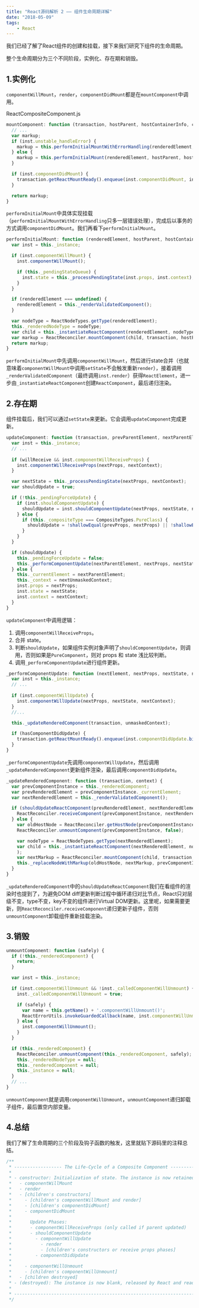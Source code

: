 ```yaml
---
title: "React源码解析 2 —— 组件生命周期详解"
date: "2018-05-09"
tags: 
    - React
---
```


我们已经了解了React组件的创建和挂载，接下来我们研究下组件的生命周期。

<!-- excerpt_end -->

整个生命周期分为三个不同阶段，实例化、存在期和销毁。

## 1.实例化

`componentWillMount`，`render`，`componentDidMount`都是在`mountComponent`中调用。

ReactCompositeComponent.js
```javascript
mountComponent: function (transaction, hostParent, hostContainerInfo, context) {
  // ...
  var markup;
  if (inst.unstable_handleError) {
    markup = this.performInitialMountWithErrorHandling(renderedElement, hostParent, hostContainerInfo, transaction, context);
  } else {
    markup = this.performInitialMount(renderedElement, hostParent, hostContainerInfo, transaction, context);
  }

  if (inst.componentDidMount) {
    transaction.getReactMountReady().enqueue(inst.componentDidMount, inst);
  }

  return markup;
}
```

`performInitialMount`中具体实现挂载（`performInitialMountWithErrorHandling`只多一层错误处理），完成后以事务的方式调用`componentDidMount`。我们再看下`performInitialMount`。

```javascript
performInitialMount: function (renderedElement, hostParent, hostContainerInfo, transaction, context) {
  var inst = this._instance;

  if (inst.componentWillMount) {
    inst.componentWillMount();

    if (this._pendingStateQueue) {
      inst.state = this._processPendingState(inst.props, inst.context);
    }
  }

  if (renderedElement === undefined) {
    renderedElement = this._renderValidatedComponent();
  }

  var nodeType = ReactNodeTypes.getType(renderedElement);
  this._renderedNodeType = nodeType;
  var child = this._instantiateReactComponent(renderedElement, nodeType !== ReactNodeTypes.EMPTY);
  var markup = ReactReconciler.mountComponent(child, transaction, hostParent, hostContainerInfo, this._processChildContext(context), debugID);
  return markup;
}
```

`performInitialMount`中先调用`componentWillMount`，然后进行state合并（也就意味着`componentWillMount`中调用`setState`不会触发重新`render`），接着调用`_renderValidatedComponent`（最终调用`inst.render`）获得`ReactElement`，进一步由`_instantiateReactComponent`创建`ReactComponent`，最后递归渲染。

## 2.存在期

组件挂载后，我们可以通过`setState`来更新。它会调用`updateComponent`完成更新。

```javascript
updateComponent: function (transaction, prevParentElement, nextParentElement, prevUnmaskedContext, nextUnmaskedContext) {
  var inst = this._instance;
  // ...
  
  if (willReceive && inst.componentWillReceiveProps) {
    inst.componentWillReceiveProps(nextProps, nextContext);
  }

  var nextState = this._processPendingState(nextProps, nextContext);
  var shouldUpdate = true;

  if (!this._pendingForceUpdate) {
    if (inst.shouldComponentUpdate) {
      shouldUpdate = inst.shouldComponentUpdate(nextProps, nextState, nextContext);
    } else {
      if (this._compositeType === CompositeTypes.PureClass) {
        shouldUpdate = !shallowEqual(prevProps, nextProps) || !shallowEqual(inst.state, nextState);
      }
    }
  }

  if (shouldUpdate) {
    this._pendingForceUpdate = false;
    this._performComponentUpdate(nextParentElement, nextProps, nextState, nextContext, transaction, nextUnmaskedContext);
  } else {
    this._currentElement = nextParentElement;
    this._context = nextUnmaskedContext;
    inst.props = nextProps;
    inst.state = nextState;
    inst.context = nextContext;
  }
}
```

`updateComponent`中调用逻辑：
1. 调用`componentWillReceiveProps`。
2. 合并 state。
3. 判断`shouldUpdate`，如果组件实例对象声明了`shouldComponentUpdate`，则调用，否则如果是`PureComponent`，则对 props 和 state 浅比较判断。
4. 调用`_performComponentUpdate`进行组件更新。

```javascript
_performComponentUpdate: function (nextElement, nextProps, nextState, nextContext, transaction, unmaskedContext) {
  var inst = this._instance;
  // ...
  
  if (inst.componentWillUpdate) {
    inst.componentWillUpdate(nextProps, nextState, nextContext);
  }
  //...

  this._updateRenderedComponent(transaction, unmaskedContext);

  if (hasComponentDidUpdate) {
    transaction.getReactMountReady().enqueue(inst.componentDidUpdate.bind(inst, prevProps, prevState, prevContext), inst);
  }
}
```

`_performComponentUpdate`先调用`componentWillUpdate`，然后调用`_updateRenderedComponent`更新组件渲染，最后调用`componentDidUpdate`。

```javascript
_updateRenderedComponent: function (transaction, context) {
  var prevComponentInstance = this._renderedComponent;
  var prevRenderedElement = prevComponentInstance._currentElement;
  var nextRenderedElement = this._renderValidatedComponent();

  if (shouldUpdateReactComponent(prevRenderedElement, nextRenderedElement)) {
    ReactReconciler.receiveComponent(prevComponentInstance, nextRenderedElement, transaction, this._processChildContext(context));
  } else {
    var oldHostNode = ReactReconciler.getHostNode(prevComponentInstance);
    ReactReconciler.unmountComponent(prevComponentInstance, false);

    var nodeType = ReactNodeTypes.getType(nextRenderedElement);
    var child = this._instantiateReactComponent(nextRenderedElement, nodeType !== ReactNodeTypes.EMPTY
    );
    var nextMarkup = ReactReconciler.mountComponent(child, transaction, this._hostParent, this._hostContainerInfo, this._processChildContext(context), debugID);
    this._replaceNodeWithMarkup(oldHostNode, nextMarkup, prevComponentInstance);
  }
}
```

`_updateRenderedComponent`中的`shouldUpdateReactComponent`我们在看组件的渲染时也提到了，为避免DOM diff更新判断过程中循环递归对比节点，React只对层级不变，type不变，key不变的组件进行Virtual DOM更新。这里呢，如果需要更新，则`ReactReconciler.receiveComponent`递归更新子组件，否则`unmountComponent`卸载组件重新挂载渲染。

## 3.销毁

```javascript
unmountComponent: function (safely) {
  if (!this._renderedComponent) {
    return;
  }

  var inst = this._instance;

  if (inst.componentWillUnmount && !inst._calledComponentWillUnmount) {
    inst._calledComponentWillUnmount = true;

    if (safely) {
      var name = this.getName() + '.componentWillUnmount()';
      ReactErrorUtils.invokeGuardedCallback(name, inst.componentWillUnmount.bind(inst));
    } else {
      inst.componentWillUnmount();
    }
  }

  if (this._renderedComponent) {
    ReactReconciler.unmountComponent(this._renderedComponent, safely);
    this._renderedNodeType = null;
    this._renderedComponent = null;
    this._instance = null;
  }
  // ...
}
```

`unmountComponent`就是调用`componentWillUnmount`，`unmountComponent`递归卸载子组件，最后置空内部变量。

## 4.总结

我们了解了生命周期的三个阶段及钩子函数的触发，这里就贴下源码里的注释总结。

```javascript
/**
 * ------------------ The Life-Cycle of a Composite Component ------------------
 *
 * - constructor: Initialization of state. The instance is now retained.
 *   - componentWillMount
 *   - render
 *   - [children's constructors]
 *     - [children's componentWillMount and render]
 *     - [children's componentDidMount]
 *     - componentDidMount
 *
 *       Update Phases:
 *       - componentWillReceiveProps (only called if parent updated)
 *       - shouldComponentUpdate
 *         - componentWillUpdate
 *           - render
 *           - [children's constructors or receive props phases]
 *         - componentDidUpdate
 *
 *     - componentWillUnmount
 *     - [children's componentWillUnmount]
 *   - [children destroyed]
 * - (destroyed): The instance is now blank, released by React and ready for GC.
 *
 * -----------------------------------------------------------------------------
 */
```
